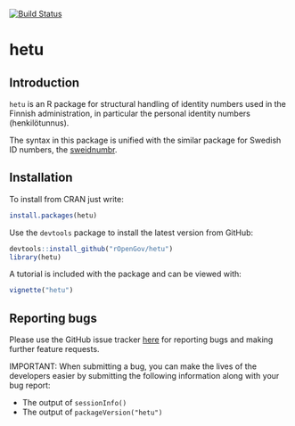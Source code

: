 [![Build Status](https://travis-ci.org/rOpenGov/hetu.svg?branch=master)](https://travis-ci.org/rOpenGov/hetu)

<!--[![Coverage Status](https://coveralls.io/repos/github/rOpenGov/hetu/badge.svg?branch=master)](https://coveralls.io/github/rOpenGov/hetu?branch=master)-->

<!--[![rstudio mirror downloads](http://cranlogs.r-pkg.org/badges/grand-total/hetu)](https://github.com/metacran/cranlogs.app)-->

<!--[![cran version](http://www.r-pkg.org/badges/version/hetu)](http://cran.rstudio.com/web/packages/hetu)-->

hetu
==========

## Introduction

`hetu` is an R package for structural handling of identity numbers used in the Finnish administration, in particular the personal identity numbers (henkilötunnus). 

The syntax in this package is unified with the similar package for Swedish ID numbers, the [sweidnumbr](https://github.com/rOpenGov/sweidnumbr).


## Installation

To install from CRAN just write:

```r
install.packages(hetu)
```

Use the `devtools` package to install the latest version from GitHub:
```r
devtools::install_github("rOpenGov/hetu")
library(hetu)
```

A tutorial is included with the package and can be viewed with:
```r
vignette("hetu")
```

## Reporting bugs

Please use the GitHub issue tracker [here](https://github.com/rOpenGov/hetu/issues) for reporting bugs and making further feature requests.

IMPORTANT: When submitting a bug, you can make the lives of the developers easier by submitting the following information along with your bug report:
- The output of `sessionInfo()`
- The output of `packageVersion("hetu")`

